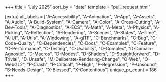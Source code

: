 +++
title = "July 2025"
sort_by = "date"
template = "pull_request.html"

[extra]
all_labels = ["A-Accessibility", "A-Animation", "A-App", "A-Assets", "A-Audio", "A-Build-System", "A-Camera", "A-Color", "A-Cross-Cutting", "A-Dev-Tools", "A-Diagnostics", "A-ECS", "A-Math", "A-Meta", "A-Physics", "A-Picking", "A-Reflection", "A-Rendering", "A-Scenes", "A-States", "A-Time", "A-UI", "A-Utils", "A-Windowing", "A-glTF", "C-Benchmarks", "C-Bug", "C-Code-Quality", "C-Dependencies", "C-Docs", "C-Examples", "C-Feature", "C-Performance", "C-Testing", "C-Usability", "D-Complex", "D-Domain-Agnostic", "D-Macros", "D-Modest", "D-Shaders", "D-Straightforward", "D-Trivial", "D-Unsafe", "M-Deliberate-Rendering-Change", "O-Web", "O-WebGL2", "P-Crash", "P-Critical", "P-High", "P-Regression", "P-Unsound", "S-Needs-Design", "X-Blessed", "X-Contentious"]
unique_pr_count = 186
+++
